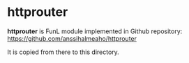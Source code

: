 
# httprouter

**httprouter** is FunL module implemented in Github repository: https://github.com/anssihalmeaho/httprouter

It is copied from there to this directory.
